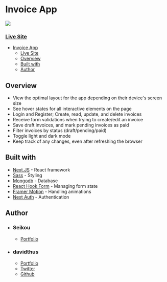 # Invoice App

![](./public/preview.jpg)

### [Live Site](url)

- [Invoice App](#invoice-app)
  - [Live Site](#live-site)
  - [Overview](#overview)
  - [Built with](#built-with)
  - [Author](#author)

## Overview

- View the optimal layout for the app depending on their device's screen size
- See hover states for all interactive elements on the page
- Login and Register; Create, read, update, and delete invoices
- Receive form validations when trying to create/edit an invoice
- Save draft invoices, and mark pending invoices as paid
- Filter invoices by status (draft/pending/paid)
- Toggle light and dark mode
- Keep track of any changes, even after refreshing the browser

## Built with

- [Next.JS](https://nextjs.org/) - React framework
- [Sass](https://sass-lang.com/) - Styling
- [Mongodb](https://www.mongodb.com/) - Database
- [React Hook Form](https://react-hook-form.com/) - Managing form state
- [Framer Motion](https://www.framer.com/motion/) - Handling animations
- [Next Auth](https://next-auth.js.org/getting-started/introduction) - Authentication

## Author

- ### Seikou

  - [Portfolio](https://portfolio-selly361.vercel.app/)

- ### davidthus
  - [Portfolio](https://davidthus.vercel.app/)
  - [Twitter](https://twitter.com/dvdthus)
  - [Github](https://github.com/davidthus)
